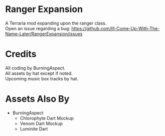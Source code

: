 # Ranger Expansion

A Terraria mod expanding upon the ranger class.
<br>
Open an issue regarding a bug: https://github.com/Ill-Come-Up-With-The-Name-Later/RangerExpansion/issues

# Credits

All coding by BurningAspect.
<br>
All assets by hat except if noted.
<br>
Upcoming music box tracks by hat.

# Assets Also By

<ul>
  <li>
    BurningAspect
    <ul>
      <li> Chlorophyte Dart Mockup </li>
      <li> Venom Dart Mockup </li>
      <li> Luminite Dart </li>
    </ul>
  </li>
</ul>
